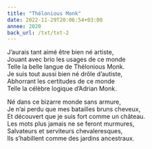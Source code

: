 ```yaml
---
title: "Thélonious Monk"
date: 2022-11-29T20:06:54+03:00
annee: 2020
back_url: /txt/txt-2
---
```

J’aurais tant aimé être bien né artiste,  
Jouant avec brio les usages de ce monde  
Telle la belle langue de Thélonious Monk.  
Je suis tout aussi bien né drôle d’autiste,  
Abhorrant les certitudes de ce monde  
Telle la célèbre logique d’Adrian Monk.  

Né dans ce bizarre monde sans armure,  
Je n’ai perdu que mes batailles bruns cheveux,  
Et découvert que je suis fort comme un château.  
Les mots plus jamais ne se feront murmures,  
Salvateurs et serviteurs chevaleresques,  
Ils s’habillent comme des jardins ancestraux.